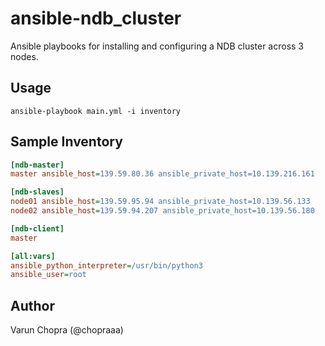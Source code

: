 # ansible-ndb_cluster

Ansible playbooks for installing and configuring a NDB cluster across 3 nodes.

## Usage

```
ansible-playbook main.yml -i inventory
```

## Sample Inventory

```ini
[ndb-master]
master ansible_host=139.59.80.36 ansible_private_host=10.139.216.161

[ndb-slaves]
node01 ansible_host=139.59.95.94 ansible_private_host=10.139.56.133
node02 ansible_host=139.59.94.207 ansible_private_host=10.139.56.180

[ndb-client]
master

[all:vars]
ansible_python_interpreter=/usr/bin/python3
ansible_user=root
```

## Author

Varun Chopra (@chopraaa)
